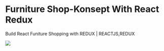 # Furniture Shop-Konsept With React Redux

Build React Funiture Shopping with REDUX | REACTJS,REDUX

![](https://f41-zpg.zdn.vn/1127515075253129770/a3538b5446fcb2a2ebed.jpg)
